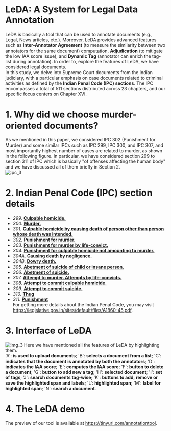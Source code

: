 # LeDA: A System for Legal Data Annotation
LeDA is basically a tool that can be used to annotate documents (e.g., Legal, News articles, etc.). Moreover, LeDA provides advanced features such as **Inter-Annotator Agreement** (to measure the similarity between two annotators for the same document) computation, **Adjudication** (to mitigate the low IAA score issue), and **Dynamic Tag** (annotator can enrich the tag-list during annotation). In order to, explore the features of LeDA, we have considered legal documents.<br />
In this study, we delve into Supreme Court documents from the Indian judiciary, with a particular emphasis on case documents related to criminal activities as defined by the **Indian Penal Code (IPC) sections**. The IPC encompasses a total of 511 sections distributed across 23 chapters, and our specific focus centers on Chapter XVI.
# 1. Why did we choose murder-oriented documents?
As we mentioned in this paper, we considered IPC 302 (Punishment for Murder) and some similar IPCs such as IPC 299, IPC 300, and IPC 307, and most importantly highest number of cases are related to murder, as shown in the following figure. In particular, we have considered section 299 to section 311 of IPC which is basically "of offenses affecting the human body" and we have discussed all of them briefly in Section 2.  <br/>
![ipc_3](https://github.com/subinayadhikary/LeDA/assets/50978159/e1f6674a-938a-4060-b0e6-a98054251c67)
# 2. Indian Penal Code (IPC) section details
- *299.* [**Culpable homicide.**](https://github.com/subinayadhikary/LeDA/blob/main/IPC_Sections/IPC_299.md) <br />
- *300.* [**Murder.**](https://github.com/subinayadhikary/LeDA/blob/main/IPC_Sections/IPC_300.md) <br />
- *301.* [**Culpable homicide by causing death of person other than person whose death was intended.**](https://github.com/subinayadhikary/LeDA/blob/main/IPC_Sections/IPC_301.md) <br />
- *302.* [**Punishment for murder.**](https://github.com/subinayadhikary/LeDA/blob/main/IPC_Sections/IPC_302.md) <br />
- *303.* [**Punishment for murder by life-convict.**](https://github.com/subinayadhikary/LeDA/blob/main/IPC_Sections/IPC_303.md) <br />
- *304.* [**Punishment for culpable homicide not amounting to murder.**](https://github.com/subinayadhikary/LeDA/blob/main/IPC_Sections/IPC_304.md) <br />
- *304A.* [**Causing death by negligence.**](https://github.com/subinayadhikary/LeDA/blob/main/IPC_Sections/IPC_304A.md) <br />
- *304B.* [**Dowry death.**](https://github.com/subinayadhikary/LeDA/blob/main/IPC_Sections/IPC_304B.md) <br />
- *305.* [**Abetment of suicide of child or insane person.**](https://github.com/subinayadhikary/LeDA/blob/main/IPC_Sections/IPC_305.md) <br />
- *306.* [**Abetment of suicide.**](https://github.com/subinayadhikary/LeDA/blob/main/IPC_Sections/IPC_306.md) <br />
- *307.* [**Attempt to murder. Attempts by life-convicts.**](https://github.com/subinayadhikary/LeDA/blob/main/IPC_Sections/IPC_307.md) <br />
- *308.* [**Attempt to commit culpable homicide.**](https://github.com/subinayadhikary/LeDA/blob/main/IPC_Sections/IPC_308.md) <br />
- *309.* [**Attempt to commit suicide.**](https://github.com/subinayadhikary/LeDA/blob/main/IPC_Sections/IPC_309.md) <br />
- *310.* [**Thug**](https://github.com/subinayadhikary/LeDA/blob/main/IPC_Sections/IPC_310.md) <br />
- *311.* [**Punishment**](https://github.com/subinayadhikary/LeDA/blob/main/IPC_Sections/IPC_311.md)<br />
For getting more details about the Indian Penal Code, you may visit https://legislative.gov.in/sites/default/files/A1860-45.pdf.  <br />
# 3. Interface of LeDA
![img_3](https://github.com/subinayadhikary/LeDA/assets/50978159/bc06a779-6665-4221-bbfb-e803583039e2)
Here we have mentioned all the features of LeDA by highlighting them. <br />
'A': **is used to upload documents**; 'B': **selects a document from a list**; 'C': **indicates that the document is annotated by both the annotators**; 'D': **indicates the IAA score**; 'E': **computes the IAA score**; 'F': **button to delete a document**; 'G': **button to add new a tag**; 'H': **selected document**; 'I': **set of tags**; 'J': **search documents tag-wise**; 'K': **buttons to add, remove or save the highlighted span and labels**; 'L': **highlighted span**; 'M': **label for highlighted span**; 'N': **search a document**.

# 4. The LeDA demo
The preview of our tool is available at https://tinyurl.com/annotationtool.


